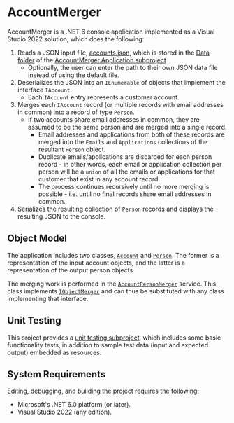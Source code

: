 # AccountMerger
AccountMerger is a .NET 6 console application implemented as a Visual Studio 2022 solution, which does the following:
1. Reads a JSON input file, [accounts.json](AccountMerger.Application/Data/accounts.json), which is stored in the [Data folder](AccountMerger.Application/Data/) of the [AccountMerger.Application subproject](AccountMerger.Application/).
    - Optionally, the user can enter the path to their own JSON data file instead of using the default file.
2. Deserializes the JSON into an `IEnumerable` of objects that implement the interface `IAccount`.
    - Each `IAccount` entry represents a customer account.
3. Merges each `IAccount` record (or multiple records with email addresses in common) into a record of type `Person`.
    - If two accounts share email addresses in common, they are assumed to be the same person and are merged into a single record.
      - Email addresses and applications from both of these records are merged into the `Emails` and `Applications` collections of the resultant `Person` object.
      - Duplicate emails/applications are discarded for each person record - in other words, each email or application collection per person will be a `union` of all the emails or applications for that customer that exist in any account record.
      - The process continues recursively until no more merging is possible - i.e. until no final records share email addresses in common.
4. Serializes the resulting collection of `Person` records and displays the resulting JSON to the console.

## Object Model
The application includes two classes, [`Account`](AccountMerger.Library/Model/Account.cs) and [`Person`](AccountMerger.Library/Model/Person.cs).  The former is a representation of the input account objects, and the latter is a representation of the output person objects.

The merging work is performed in the [`AccountPersonMerger`](AccountMerger.Library/Merger/Impl/AccountPersonMerger.cs) service.  This class implements [`IObjectMerger`](AccountMerger.Library/Merger/Interface/IObjectMerger.cs) and can thus be substituted with any class implementing that interface.

## Unit Testing
This project provides a [unit testing subproject](AccountMerger.UnitTests/), which includes some basic functionality tests, in addition to sample test data (input and expected output) embedded as resources.

## System Requirements
Editing, debugging, and building the project requires the following:
- Microsoft's .NET 6.0 platform (or later).
- Visual Studio 2022 (any edition).
